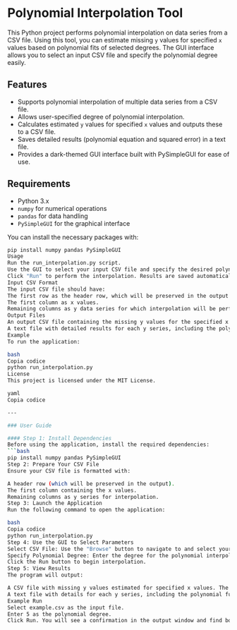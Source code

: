 # Polynomial Interpolation Tool

This Python project performs polynomial interpolation on data series from a CSV file. Using this tool, you can estimate missing `y` values for specified `x` values based on polynomial fits of selected degrees. The GUI interface allows you to select an input CSV file and specify the polynomial degree easily.

## Features
- Supports polynomial interpolation of multiple data series from a CSV file.
- Allows user-specified degree of polynomial interpolation.
- Calculates estimated `y` values for specified `x` values and outputs these to a CSV file.
- Saves detailed results (polynomial equation and squared error) in a text file.
- Provides a dark-themed GUI interface built with PySimpleGUI for ease of use.

## Requirements
- Python 3.x
- `numpy` for numerical operations
- `pandas` for data handling
- `PySimpleGUI` for the graphical interface

You can install the necessary packages with:
```bash
pip install numpy pandas PySimpleGUI
Usage
Run the run_interpolation.py script.
Use the GUI to select your input CSV file and specify the desired polynomial degree.
Click "Run" to perform the interpolation. Results are saved automatically to the same directory as the input file, with _output appended to the filename.
Input CSV Format
The input CSV file should have:
The first row as the header row, which will be preserved in the output CSV file.
The first column as x values.
Remaining columns as y data series for which interpolation will be performed.
Output Files
An output CSV file containing the missing y values for the specified x values.
A text file with detailed results for each y series, including the polynomial function and interpolation error.
Example
To run the application:

bash
Copia codice
python run_interpolation.py
License
This project is licensed under the MIT License.

yaml
Copia codice

---

### User Guide

#### Step 1: Install Dependencies
Before using the application, install the required dependencies:
```bash
pip install numpy pandas PySimpleGUI
Step 2: Prepare Your CSV File
Ensure your CSV file is formatted with:

A header row (which will be preserved in the output).
The first column containing the x values.
Remaining columns as y series for interpolation.
Step 3: Launch the Application
Run the following command to open the application:

bash
Copia codice
python run_interpolation.py
Step 4: Use the GUI to Select Parameters
Select CSV File: Use the "Browse" button to navigate to and select your input CSV file.
Specify Polynomial Degree: Enter the degree for the polynomial interpolation in the input field. The default is 5.
Click the Run button to begin interpolation.
Step 5: View Results
The program will output:

A CSV file with missing y values estimated for specified x values. The file is saved in the same directory as the input file, with _output added to its name.
A text file with details for each y series, including the polynomial function and squared error, saved in the same directory as the CSV output.
Example Run
Select example.csv as the input file.
Enter 5 as the polynomial degree.
Click Run. You will see a confirmation in the output window and find both output files in the input file’s directory.